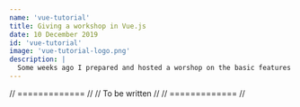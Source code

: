 ```yaml
---
name: 'vue-tutorial'
title: Giving a workshop in Vue.js
date: 10 December 2019
id: 'vue-tutorial'
image: 'vue-tutorial-logo.png'
description: |
  Some weeks ago I prepared and hosted a worshop on the basic features of Vue.js. I would like to share my experience and how the whole process helped me become a more confident front-end developer.
---
```


  // ============= //
  // To be written //
  // ============= //
